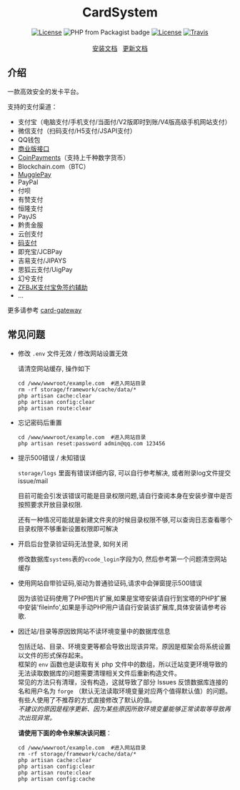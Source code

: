 <h1 align="center">CardSystem</h1>
<p align="center">
<a href="https://github.com/Tai7sy/card-system/releases"><img src="https://img.shields.io/badge/version-3.15-blue.svg?style=flat-square" alt="License"></a>
<img alt="PHP from Packagist badge" src="https://img.shields.io/badge/php-%3E%3D7.0.0-brightgreen.svg?style=flat-square">
<a href="https://opensource.org/licenses/MIT"><img src="https://img.shields.io/badge/License-MIT-brightgreen.svg?style=flat-square" alt="License"></a>
<a href="https://app.travis-ci.com/github/Tai7sy/card-system"><img src="https://img.shields.io/travis/Tai7sy/card-system.svg?style=flat-square" alt="Travis"></a>
<br><br>
<a href="https://github.com/Tai7sy/card-system/wiki/1.-%E5%AE%89%E8%A3%85%E6%95%99%E7%A8%8B%EF%BC%88%E5%AE%9D%E5%A1%94%E9%9D%A2%E6%9D%BF%EF%BC%89">安装文档</a>&nbsp;&nbsp;
<a href="https://github.com/Tai7sy/card-system/wiki/%E6%9B%B4%E6%96%B0%E6%95%99%E7%A8%8B">更新文档</a>
</p>

## 介绍

一款高效安全的发卡平台。

支持的支付渠道：
* 支付宝（电脑支付/手机支付/当面付/V2版即时到账/V4版高级手机网站支付）
* 微信支付（扫码支付/H5支付/JSAPI支付）
* QQ钱包
* [商业版接口](https://www.anfaka.com/docs/api)
* [CoinPayments](https://www.coinpayments.net/index.php?ref=f818644d99b71d425b556573a5a44313)（支持上千种数字货币）
* Blockchain.com（BTC）
* [MugglePay](https://github.com/Tai7sy/card-gateway/tree/master/Pay/MugglePay)
* PayPal
* 付呗
* 有赞支付
* 恒隆支付
* PayJS
* 黔贵金服
* 云创支付
* [码支付](http://api3.xiuxiu888.com/i/29417)
* 即充宝/JCBPay
* 吉易支付/JIPAYS
* 思狐云支付/UigPay
* 幻兮支付
* [ZFBJK支付宝免签约辅助](http://www.zfbjk.com/show.asp?g=2&id=37214)
* ...

更多请参考 [card-gateway](https://github.com/Tai7sy/card-gateway)


## 常见问题
 - 修改 `.env` 文件无效 / 修改网站设置无效
 
   请清空网站缓存, 操作如下
   ```
   cd /www/wwwroot/example.com  #进入网站目录
   rm -rf storage/framework/cache/data/*
   php artisan cache:clear
   php artisan config:clear
   php artisan route:clear
   ```

 - 忘记密码后重置
   ```
   cd /www/wwwroot/example.com  #进入网站目录
   php artisan reset:password admin@qq.com 123456
   ```

 - 提示500错误 / 未知错误

   `storage/logs` 里面有错误详细内容, 可以自行参考解决, 或者附录log文件提交issue/mail	
   
   目前可能会引发该错误可能是目录权限问题,请自行查阅本身在安装步骤中是否按照要求开放目录权限.
   
   还有一种情况可能就是新建文件夹的时候目录权限不够,可以查询日志查看哪个目录权限不够重新设置权限即可解决

 - 开启后台登录验证码无法登录, 如何关闭	

    修改数据库`systems`表的`vcode_login`字段为0, 然后参考第一个问题清空网站缓存
    
 - 使用网站自带验证码,驱动为普通验证码,请求中会弹窗提示500错误
    
    因为该验证码使用了PHP图片扩展,如果是宝塔安装请自行到宝塔的PHP扩展中安装'fileinfo',如果是手动PHP用户请自行安装该扩展库,具体安装请参考谷歌.
    
 - 因迁站/目录等原因致网站不读环境变量中的数据库信息
 
    包括迁站、目录、环境变更等都会导致出现该异常。原因是框架会将系统设置以文件的形式保存起来。  
    框架的 `env` 函数也是读取有关 php 文件中的数组，所以迁站变更环境导致的无法读取数据库的问题需要清理相关文件后重新构造文件。  
    常见的方法只有清理，没有构造，这就导致了部分 Issues 反馈数据库连接的名和用户名为 `forge` （默认无法读取环境变量对应两个值得默认值）的问题。  
    有些人使用了不推荐的方式直接修改了默认的值。  
    _不建议的原因是程序更新、因为某些原因所致环境变量能够正常读取等导致再次出现异常。_
      
   **请使用下面的命令来解决该问题**：
   ```
   cd /www/wwwroot/example.com  #进入网站目录
   rm -rf storage/framework/cache/data/*
   php artisan cache:clear
   php artisan config:clear
   php artisan route:clear
   php artisan config:cache
   ```
